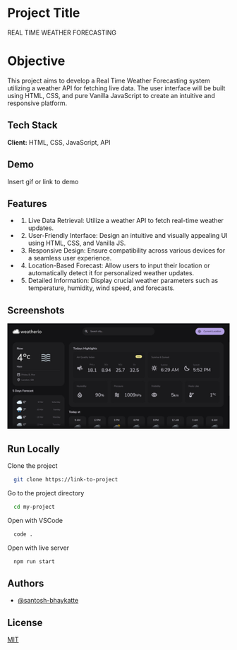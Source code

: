 
# Project Title

REAL TIME WEATHER FORECASTING

# Objective

This project aims to develop a Real Time Weather Forecasting system utilizing a weather API for fetching live data. The user interface will be built using HTML, CSS, and pure Vanilla JavaScript to create an intuitive and responsive platform.

## Tech Stack

**Client:** HTML, CSS, JavaScript, API

## Demo

Insert gif or link to demo

## Features

- 1. Live Data Retrieval: Utilize a weather API to fetch real-time weather updates.

- 2. User-Friendly Interface: Design an intuitive and visually appealing UI using HTML, CSS, and Vanilla JS.

- 3. Responsive Design: Ensure compatibility across various devices for a seamless user experience.

- 4. Location-Based Forecast: Allow users to input their location or automatically detect it for personalized weather updates. 

- 5. Detailed Information: Display crucial weather parameters such as temperature, humidity, wind speed, and forecasts.

## Screenshots

![App Screenshot](chrome-capture-2024-2-8.png)

## Run Locally

Clone the project

```bash
  git clone https://link-to-project
```

Go to the project directory

```bash
  cd my-project
```

Open with VSCode

```bash
  code .
```

Open with live server

```bash
  npm run start
```


## Authors

- [@santosh-bhaykatte](https://github.com/santosh-bhaykatte)

## License

[MIT](https://choosealicense.com/licenses/mit/)
